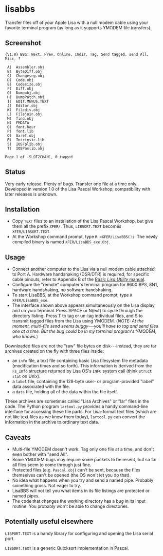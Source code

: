 # lisabbs

Transfer files off of your Apple Lisa with a null modem cable using your
favorite terminal program (as long as it supports YMODEM file transfers).

## Screenshot

```
{V1.0} BBS: Next, Prev, Online, Chdir, Tag, Send tagged, send All, Misc, ?

 A)  Assembler.obj
 B)  ByteDiff.obj
 C)  Changeseg.obj
 D)  Code.obj
 E)  Codesize.obj
 F)  Diff.obj
 G)  Dumpobj.obj
 H)  DumpPatch.obj
 I)  EDIT.MENUS.TEXT
 J)  Editor.obj
 K)  Filediv.obj
 L)  Filejoin.obj
 M)  find.obj
 N)  FMDATA
 O)  font.heur
 P)  font.lib
 Q)  Gxref.obj
 R)  Intrinsic.lib
 S)  IOSFplib.obj
 T)  IOSPaslib.obj

Page 1 of -SLOT2CHAN1, 0 tagged
```

## Status

Very early release. Plenty of bugs. Transfer one file at a time only. Developed
in version 1.0 of the Lisa Pascal Workshop; compatibility with later releases
is unknown.

## Installation

* Copy `TEXT` files to an installation of the Lisa Pascal Workshop, but give
  them all the prefix `XFER/`. Thus, `LIBSORT.TEXT` becomes `XFER/LIBSORT.TEXT`.
* At the Workshop command prompt, type `R <XFER/LisaBBS()i`. The newly compiled
  binary is named `XFER/LisaBBS_exe.Obj`.

## Usage

* Connect another computer to the Lisa via a null modem cable attached to
  Port A. Hardware handshaking (DSR/DTR) is required; for specific cable
  pinouts, refer to Appendix B of the
  [_Basic Lisa Utility_ manual](http://sigmasevensystems.com/blumanual.html).
* Configure the "remote" computer's terminal program for 9600 BPS, 8N1,
  hardware handshaking, no software handshaking.
* To start LisaBBS, at the Workshop command prompt, type `R XFER/LisaBBS_exe`.
* The interface shown above appears simultaneously on the Lisa display and
  on your terminal. Press SPACE or N(ext) to cycle through the directory
  listing. Press T to tag or un-tag individual files, and S to transmit tagged
  files from the Lisa using YMODEM. (_NOTE: At the moment, multi-file send seems
  buggy---you'll have to tag and send files one at a time. But the bug could
  be in my terminal program's YMODEM, who knows._)

Downloaded files are not the "raw" file bytes on disk---instead, they are
tar archives created on the fly with three files inside:

* an `info` file, a text file containing basic Lisa filesystem file metadata
  (modification times and so forth). This information is derived from the
  `Fs_Info` structure returned by Lisa OS's `INFO` system call (think `struct
  stat` on Unix).
* a `label` file, containing the 128-byte user- or program-provided "label" data
  associated with the file.
* a `data` file, holding all of the data within the file itself.

These archives are sometimes called "Lisa Archives" or "lar" files in the code.
The Python program `lartool.py` provides a handy command-line interface for
accessing these file parts. For Lisa-format text files (which are not like
text files as we know them today), `lartool.py` can convert the information
in the archive to ordinary text data.

## Caveats

* Multi-file YMODEM doesn't work. Tag only one file at a time, and don't even
  bother with "send All".
* Some YMODEM bugs may require some packets to be resent, but so far all files
  seem to come through just fine.
* Protected files (e.g. `Pascal.obj`) can't be sent, because the files
  themselves can't be opened (the OS won't let you do that).
* No idea what happens when you try and send a named pipe. Probably something
  gross. Not eager to try.
* LisaBBS will not tell you what items in its file listings are protected or
  named pipes.
* The code that changes the working directory has a bug in its input routine.
  You probably won't be able to change directories.

## Potentially useful elsewhere

`LIBPORT.TEXT` is a handy library for configuring and opening the Lisa serial
port.

`LIBSORT.TEXT` is a generic Quicksort implementation in Pascal.

